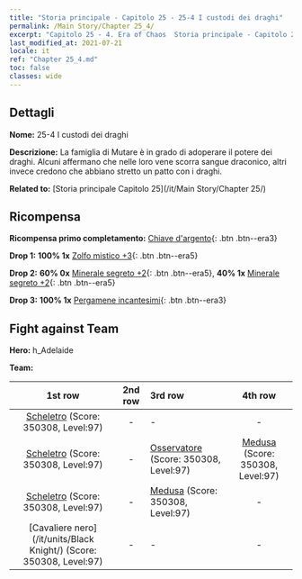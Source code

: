 ```yaml
---
title: "Storia principale - Capitolo 25 - 25-4 I custodi dei draghi"
permalink: /Main Story/Chapter 25_4/
excerpt: "Capitolo 25 - 4. Era of Chaos  Storia principale - Capitolo 25_4. 25-4 I custodi dei draghi"
last_modified_at: 2021-07-21
locale: it
ref: "Chapter 25_4.md"
toc: false
classes: wide
---
```


## Dettagli

 **Nome:** 25-4 I custodi dei draghi

 **Descrizione:** La famiglia di Mutare è in grado di adoperare il potere dei draghi. Alcuni affermano che nelle loro vene scorra sangue draconico, altri invece credono che abbiano stretto un patto con i draghi.

 **Related to:** [Storia principale Capitolo 25](/it/Main Story/Chapter 25/)

## Ricompensa

 **Ricompensa primo completamento:** [Chiave d'argento](/ItemsIT/con_693/){: .btn .btn--era3}

 **Drop 1:** **100% 1x** [Zolfo mistico +3](/ItemsIT/mat_85/){: .btn .btn--era5}

 **Drop 2:** **60% 0x** [Minerale segreto +2](/ItemsIT/mat_75/){: .btn .btn--era5}, **40% 1x** [Minerale segreto +2](/ItemsIT/mat_75/){: .btn .btn--era5}

 **Drop 3:** **100% 1x** [Pergamene incantesimi](/ItemsIT/con_694/){: .btn .btn--era3}


## Fight against Team
 **Hero:** h_Adelaide

 **Team:**


  | 1st row | 2nd row | 3rd row | 4th row |
  |:----:|:----:|:----|:----:|
  | [Scheletro](/it/units/Skeleton/) (Score: 350308, Level:97)  | - | - | - |
  | [Scheletro](/it/units/Skeleton/) (Score: 350308, Level:97)  | - | [Osservatore](/it/units/Beholder/) (Score: 350308, Level:97)  | [Medusa](/it/units/Medusa/) (Score: 350308, Level:97)  |
  | [Scheletro](/it/units/Skeleton/) (Score: 350308, Level:97)  | - | [Medusa](/it/units/Medusa/) (Score: 350308, Level:97)  | - |
  | [Cavaliere nero](/it/units/Black Knight/) (Score: 350308, Level:97)  | - | - | - |


